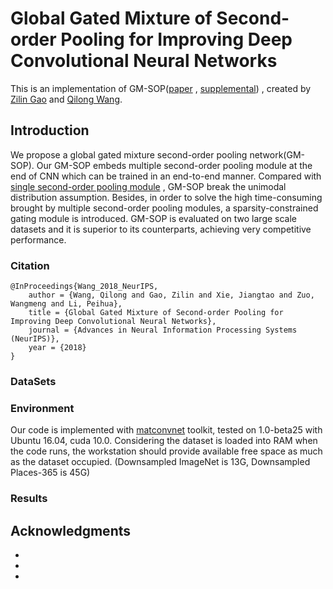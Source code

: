 # Global Gated Mixture of Second-order Pooling for Improving Deep Convolutional Neural Networks

This is an implementation of GM-SOP([paper](https://papers.nips.cc/paper/7403-global-gated-mixture-of-second-order-pooling-for-improving-deep-convolutional-neural-networks.pdf) , 
[supplemental](https://papers.nips.cc/paper/7403-global-gated-mixture-of-second-order-pooling-for-improving-deep-convolutional-neural-networks-supplemental.zip))
, created by [Zilin Gao](https://github.com/zilingao) and [Qilong Wang](https://csqlwang.github.io/homepage/).

## Introduction

We propose a global gated mixture second-order pooling network(GM-SOP). 
Our GM-SOP embeds multiple second-order pooling module at the end of CNN which can be trained in an end-to-end manner. 
Compared with [single second-order pooling module](https://github.com/jiangtaoxie/MPN-COV) , GM-SOP break the unimodal distribution assumption.
Besides, in order to solve the high time-consuming brought by multiple second-order pooling modules, a sparsity-constrained gating module is introduced.
GM-SOP is evaluated on two large scale datasets and it is superior to its counterparts, achieving very competitive performance.

### Citation

	@InProceedings{Wang_2018_NeurIPS,
		author = {Wang, Qilong and Gao, Zilin and Xie, Jiangtao and Zuo, Wangmeng and Li, Peihua},
		title = {Global Gated Mixture of Second-order Pooling for Improving Deep Convolutional Neural Networks},
		journal = {Advances in Neural Information Processing Systems (NeurIPS)},
		year = {2018}
	}
	
### DataSets



### Environment

Our code is implemented with [matconvnet](http://www.vlfeat.org/matconvnet/) toolkit, tested on 1.0-beta25 with Ubuntu 16.04, cuda 10.0.
Considering the dataset is loaded into RAM when the code runs, the workstation should provide available free space as much as the dataset occupied. (Downsampled ImageNet is 13G, Downsampled Places-365 is 45G)

### Results


## Acknowledgments

* 
* 
* 

